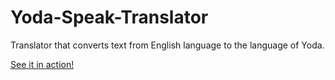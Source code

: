# Yoda-Speak-Translator
 Translator that converts text from English language to the language of Yoda.

[See it in action!](https://yodatalks.netlify.app/)